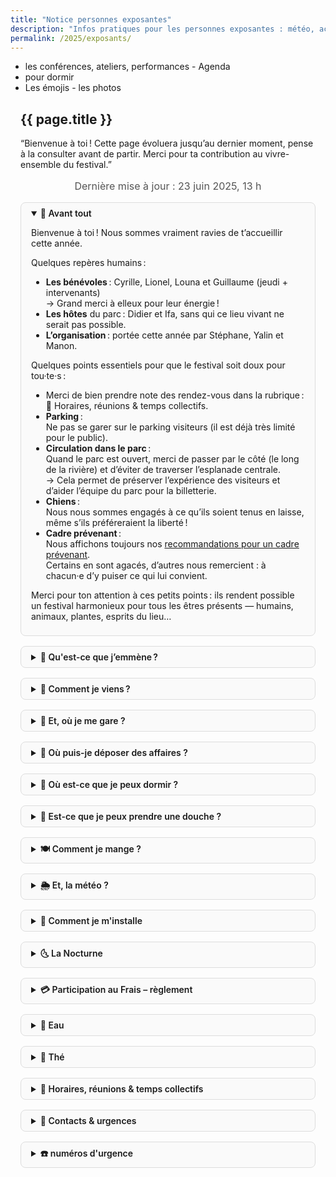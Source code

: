 ```yaml
---
title: "Notice personnes exposantes"
description: "Infos pratiques pour les personnes exposantes : météo, accès, emplacements, participation, repas, eau…"
permalink: /2025/exposants/
---
```


<style>
.wrapper { max-width: 50rem; margin: 0 auto; padding: 0 1rem; }
.update { text-align:center; font-size: 1rem; color: #555; margin-bottom: 1rem; }
details { margin: 1rem 0; border: 1px solid #ddd; border-radius: 0.5rem; padding: 0.5rem 1rem; background:#fafafa; }
summary { font-weight: 600; cursor: pointer; }
@media print {
  details { page-break-inside: avoid; border:none; background:none; }
  summary { font-weight:bold; font-size:1.1rem; }
}
</style>


- les conférences, ateliers, performances - Agenda
- pour dormir
- Les émojis - les photos


<section class="section">
  <div class="wrapper" markdown="1">

# {{ page.title }}

“Bienvenue à toi ! Cette page évoluera jusqu’au dernier moment, pense à la consulter avant de partir. Merci pour ta contribution au vivre-ensemble du festival.”

<p class="update">Dernière mise à jour : 23&nbsp;juin&nbsp;2025, 13 h</p>

<details open markdown="1">
<summary>🎍 Avant tout</summary>

Bienvenue à toi ! Nous sommes vraiment ravies de t’accueillir cette année.

Quelques repères humains :
- **Les bénévoles** : Cyrille, Lionel, Louna et Guillaume (jeudi + intervenants)  
  → Grand merci à elleux pour leur énergie !
- **Les hôtes** du parc : Didier et Ifa, sans qui ce lieu vivant ne serait pas possible.
- **L’organisation** : portée cette année par Stéphane, Yalin et Manon.

Quelques points essentiels pour que le festival soit doux pour tou·te·s :
- Merci de bien prendre note des rendez-vous dans la rubrique : 👥 Horaires, réunions & temps collectifs.
- **Parking** :  
  Ne pas se garer sur le parking visiteurs (il est déjà très limité pour le public).
- **Circulation dans le parc** :  
  Quand le parc est ouvert, merci de passer par le côté (le long de la rivière) et d’éviter de traverser l’esplanade centrale.  
  → Cela permet de préserver l’expérience des visiteurs et d’aider l’équipe du parc pour la billetterie.
- **Chiens** :  
  Nous nous sommes engagés à ce qu’ils soient tenus en laisse, même s’ils préféreraient la liberté !
- **Cadre prévenant** :  
  Nous affichons toujours nos [recommandations pour un cadre prévenant](https://festival.gongfucha.fr/2025/recommandations-de-postures/).  
  Certains en sont agacés, d’autres nous remercient : à chacun·e d’y puiser ce qui lui convient.

Merci pour ton attention à ces petits points : ils rendent possible un festival harmonieux pour tous les êtres présents — humains, animaux, plantes, esprits du lieu…

</details>


<details markdown="1">
<summary>🎒 Qu'est-ce que j’emmène ?</summary>

Avant de partir, prends quelques minutes pour préparer ce qui t’aidera à vivre le festival en beauté et en sérénité :

**Le nécessaire :**
- ✔️ Remplir [ce document](https://gongfucha.frama.space/s/HJs2GbXzk8LdtNH) avant le 26 juin (cela nous aide beaucoup pour t’accueillir)
- ✔️ Thermos (grand format si possible)
- ✔️ Une vasque ou un petit seau pour rincer les bols d’infusion
- ✔️ Crème solaire, chapeau
- ✔️ De quoi protéger tes pièces et tes thés du soleil, de la pluie ou de l’humidité
- ✔️ Un tapis, coussins, jonc ou sisal pour habiller le sol de ton espace (merci de privilégier les matières naturelles et les tons unis)
- ✔️ Des vêtements pour la journée, la nuit et les surprises de la météo
- ✔️ De quoi grignoter ou manger, hors repas conviviaux
- ✔️ Une lampe torche ou frontale

**Pour plus de confort :**
- ✔️ Bouilloire
- ✔️ Maillot de bain (il est possible de se baigner dans la rivière toute proche)
- ✔️ Anti-moustiques (il y en a peu, mais qui sait !)

Prends aussi avec toi l’envie de partager, la curiosité et ta douceur intérieure.  
À très bientôt au bord de l’eau, sous les bambous.
</details>

<details markdown="1">
<summary>🎍 Comment je viens ?</summary>
- Le parc aux bambous est orechestré par Ifa et Didier
- [Accès](https://parcauxbambous.com/#acces)
- sur le site du festival : [venir au parc](https://festival.gongfucha.fr/2025/venir-parc-aux-bambous/)
- Adresse GPS : [Le Parc aux bambous](https://osm.org/go/xVMb2MvF0--)
- Adresse : Le Parc Aux Bambous Broques • 09500 Lapenne Ariège Pyrénées
- Coordonnées : 43° 08′ 44.85″ N (43.145869 N) - 01° 43′ 53.61″ E (01.730409 E)  
- Covoiturage : sur [ce document](https://gongfucha.frama.space/s/HJs2GbXzk8LdtNH) 
</details>

<details markdown="1">
<summary>📍 Et, où je me gare ?</summary>
  - Merci de noter votre arrivée sur [ce document](https://gongfucha.frama.space/s/HJs2GbXzk8LdtNH)
  - ⚠️ Pas sur le Parking Visiteur
  - Parking des personnes exposantes
    - c'est là : Broques hameau, 09500 Lapenne
    - le **mercredi et le jeudi**, si besoin vous pourrez vous avancer dans le parc pour décharger
  - ⚠️ Faites bien attention à ne pas gêner l'accès aux autres véhicules
</details>

<details markdown="1">
<summary>📍 Où puis-je déposer des affaires ?</summary>
    - précisément [ici](https://www.openstreetmap.org/way/320530535#map=18/43.146086/1.730685)
    - c'est au bout du chemin Broques qui mène au parking des exposants, la batisse est la maison de Didier et Ifa. Vous passer le tunnel en bambou, et sur votre gauche vous verrez la porte de la cave. Les affaires du festival sont sur la gauche, sur des palettes, trouvez-vous une petite place.
</details>

<details markdown="1">
<summary>📍 Où est-ce que je peux dormir ?</summary>
- Pour les personnes qui souhaitent dormir dans leurs véhicules
  - il y a un champ qui fait la jonction entre le chemin Broques et la rivière et qui appartient à Didier et Ifa  
- Pour les personnes qui souhaitent bivouacer dans le parc
  - Tu peux planter ta tente discrètement
  - Note ta présence dans [ce document](), s'il te plait
  - pense bien à ne laisser aucune trace au petit matin
  - tu peux regarder pour laisser tes affaires : Où puis-je déposer mes affaires en attendant ?
</details>

<details markdown="1">
<summary>📍 Est-ce que je peux prendre une douche ?</summary>
- c'est au même endroit : Où puis-je déposer des affaires ?
- au fond, à gauche, il y a une douche
</details>

<details markdown="1">
<summary>🍽️ Comment je mange ?</summary>

- [Repas midi](/2025/restauration) assurés par **Miki &amp; Fred** (option végane possible) — 17 € menu complet  
- Possible de commander pour le soir également, dans la limite des portions disponibles
- Réservez :
  - directement à leur espace dans le parc à côté du centre du village - (près du grand acacia)
  - en ligne : <https://boutique.gongfucha.fr/products/tick6_ticket-assiette-et-dessert-miki-and-fred/>  

Pour faire les courses :
- à 2 km - [La grange aux abeilles](https://www.pyreneescathares.com/offres/la-grange-aux-abeilles-lapenne-fr-4600560/)
- à 7 km _ Les Pujols - Boulangerie et routier
- à Pamiers (~13 km)
  - [SoBio](https://www.sobio.fr/magasin/so-bio-pamiers)
  - [BioCoop](https://www.biocooplesmyrtilles.com/presentation-horaires-itineraires-biocoop-les-myrtilles.html)
  - Grandes surfaces et tout commerces
- à Mirepoix (~20 km)  
  - [Bio Monde](https://magasins.biomonde.fr/occitanie/ariege/mirepoix/biomonde-la-verte-doc-mirepoix-65)
  - nombreux restaurants
  - tout commerces

</details>

<details markdown="1">
<summary>🌦️ Et, la météo ?</summary>

Prévision :

| Jour        | Conditions  | Min / Max °C |
| ----------- | ----------- | ------------ |
| Jeudi 26    | Peu nuageux | 19 / 28      |
| Vendredi 27 | Ensoleillé  | 17 / 28      |
| Samedi 28   | Ensoleillé  | 17 / 29      |
| Dimanche 29 | Ensoleillé  | 18 / 30      |
 
- [météo france](https://meteofrance.com/previsions-meteo-france/lapenne/09500)
- [météo blue](https://www.meteoblue.com/fr/meteo/semaine/la-bastide-de-lordat_france_3011274)

**En cas de pluie ?**
Les espaces ne sont pas abrités : si la pluie s’invite, retrouvons-nous à l’accueil pour un thé chaud et des discussions en attendant l’accalmie. Les visiteurs seront naturellement moins nombreux.

</details>

<details markdown="1">
<summary>📍 Comment je m'installe</summary>

</details>

<details markdown="1">
<summary>🌜 La Nocturne</summary>
- [voir les informations](/2025/nocturne/)
- une personne par espace est invitée à la Nocturne 
- [billet](https://boutique.gongfucha.fr/products/tick7_billet-nocturne-festival/)
- Nous proposons de vous présenter la nocturne vendredi soir à 18h45
</details>

<details markdown="1">
<summary>💳 Participation au Frais – règlement</summary>

- Cette année la Participation au Frais est fixée à **90 €** pour les trois jours  
- Modes de paiement : 
  - virement - IBAN BE50 9671 9604 2218
  - espèces ou CB sur l'espace de Yalin - GongFuCha boutique
  - CB envoi d'un email avec un lien de paiement
- Merci de régler avant le samedi 28 juin, 12 h
- Avez-vous besoin d'une facture ? (si oui, préciser les coordonnées)
</details>

<details markdown="1">
<summary>🚰 Eau</summary>
Pour  l'eau de vos infusions :
- Point d’eau chaude sous l'acacia au centre du village 
- On essaye comme pour la seconde édition de proposer de l'eau de source
  - cueillie toute fraîche à Sengouagneich
- Pour récupérer de l'eau chaude pour vos thés :
  - avec vos thermos au point : eau chaude
  - il est possible d'utiliser un brasero (si vous en avez un)

Pour l'eau fraiche pour s'hydrater ou laver vos bols :
- L'eau peut-être récupérer près du parking exposants, là où on peut déposer des affaires

</details>

<details markdown="1">
<summary>🚰 Thé</summary>
 - Pour les personnes exposantes, nous proposons :
   - Sì Jì Chūn - (du nom du cultivar)
   - première récolte : avril 2025
   - lieu : Nantou
   - Mme Lin Su Yan
   - Prix : 10 euros - 50 grammes
</details>

<details markdown="1">
<summary>👥 Horaires, réunions & temps collectifs</summary>

**Horaires du parc pour le public :**  
- Ouverture : 11h  
- Fermeture : 18h

---

**Temps collectifs et rencontres exposant·e·s :**

- **Jeudi 18h45**  
  *Point collaboratif* : questions/réponses, accueil des nouveaux, partages pratiques.  
  *Lieu* : sous l’acacia (place du village)  
  *Durée* : 40 min

- **Vendredi 18h45**  
  *Atelier collectif* : préparation des deux rituels, GongFuCha et WuWo (infos, partage d’expériences, questions).  
  *Lieu* : sous l’acacia  
  *Durée* : 40 min

- **Vendredi 19h30**  
  *Repas partagé (proposition)* : chaque personne amène de quoi grignoter ou partager

- **Dimanche 10h précises**  
  *Rétrospective collective* :  
  Retour sur le festival pour s’améliorer et célébrer.  
  *Lieu* : sous l’acacia  
  *Durée* : 1h  
  **Déroulé** :  
    - Ce qui s’est passé  
    - Ce qui s’est moins bien passé (frustrations, points d’amélioration)  
    - Ce qui s’est bien passé (célébrations)  
    - Actions et idées pour la prochaine édition

---

**Tous ces temps sont ouverts à chaque personne exposante ou bénévole, dans l’esprit du partage et de la coopération.**
</details>

<details markdown="1">
<summary>🤙 Contacts &amp; urgences</summary>

- Logistique :
  - **Yalin** - 06 66 08 11 88 - yalin@gongfucha.fr
  - **Louna** - 06 16 47 33 77 - langloislouna@gmail.com 
  - **Stéphane** - stephane@gongfucha.fr
- Parc aux bambous :
  - **Didier ou Ifa** - 05 61 60 52 11 - parcauxbambous09@gmail.com
- Si c'est important :
  - Criez Stéphane, ou demandez à une personne qui porte un badge 工夫茶 où il est

</details>

<details markdown="1">
<summary>☎️ numéros d'urgence</summary>

| Service           | Numéro      | Pour...                                                                        |
|-------------------|-------------|--------------------------------------------------------------------------------|
| **Police**        | 17          | Intervention immédiate des forces de l'ordre                                   |
| **Pompiers**      | 18          | Situation de péril, accident, secours rapide                                   |
| **SAMU**          | 15          | Détresse vitale, urgence médicale, orientation vers les soins                  |
| **SMS Urgence**   | 114         | Urgence par message (victime/témoin, accessible en cas de handicap)            |
| **Centre anti-poison** | 05 61 77 74 47 | Intoxications, allergies graves, ingestion accidentelle                    |

| Pharmacie                        | Adresse                                           | Tél.         | Distance   |
|----------------------------------|--------------------------------------------------|--------------|------------|
| **Pharmacie de la tour**         | 9 rue du 8 Mai 1945, 09100 La Tour du Crieu      |              | ~10 km     |
| **Pharmacie Dde Milliane**       | 68 Bd Alsace Lorraine, 09100 Pamiers             | 05 61 67 01 82 | ~13 km   |


**Comment signaler une urgence** :
- Où vous trouvez-vous ? Indiquez le lieu le plus précisément possible pour permettre aux secours de vous trouver rapidement (ville, rue,
numéro, étage, code d’accès à l’immeuble si nécessaire, etc.) ;
- Que se passe-t-il ? Indiquez la nature du problème (feu, malaise, accident, etc.), le nombre et l'état des victimes ;
- Y a-t-il un risque que les choses s’aggravent ? Evoquez les risques éventuels d’incendie, d’explosion ou d’effondrement ;
- Répondez aux questions qui vous seront posées par la personne que vous aurez au téléphone.
- Ne raccrochez jamais le premier ! La personne qui a pris en charge votre appel vous dira quand elle a toutes les informations nécessaires.
- Donnez votre numéro de téléphone et si possible, restez sur place, en sécurité, pour guider les secours
</details>

  </div>
</section>